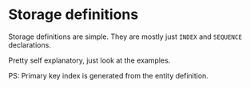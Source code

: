 # Storage definitions

Storage definitions are simple.
They are mostly just `INDEX` and `SEQUENCE` declarations.

Pretty self explanatory, just look at the examples.

PS: Primary key index is generated from the entity definition.